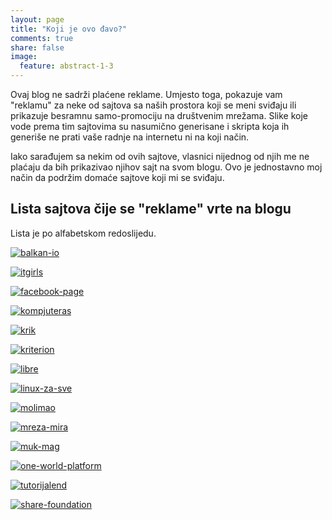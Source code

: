 ```yaml
---
layout: page
title: "Koji je ovo đavo?"
comments: true
share: false
image:
  feature: abstract-1-3
---
```


Ovaj blog ne sadrži plaćene reklame. Umjesto toga, pokazuje vam "reklamu" za neke od sajtova sa naših prostora koji se meni sviđaju ili prikazuje besramnu samo-promociju na društvenim mrežama. Slike koje vode prema tim sajtovima su nasumično generisane i skripta koja ih generiše ne prati vaše radnje na internetu ni na koji način.

Iako sarađujem sa nekim od ovih sajtove, vlasnici nijednog od njih me ne plaćaju da bih prikazivao njihov sajt na svom blogu. Ovo je jednostavno moj način da podržim domaće sajtove koji mi se sviđaju.

## Lista sajtova čije se "reklame" vrte na blogu

Lista je po alfabetskom redoslijedu.

[![balkan-io](../images/relevant-bhs/balkan-io.png)](https://forum.balkan.io)

[![itgirls](../images/relevant-bhs/itgirls.png)](http://itgirls.ba/)

[![facebook-page](../images/relevant-bhs/facebook-page.png)](https://www.facebook.com/aleksandar.todorovic.r3bl/)

[![kompjuteras](../images/relevant-bhs/kompjuteras.png)](http://kompjuteras.com/)

[![krik](../images/relevant-bhs/krik.png)](https://www.krik.rs/)

[![kriterion](../images/relevant-bhs/kriterion.png)](http://kriterion.ba/)

[![libre](../images/relevant-bhs/libre.png)](https://libre.lugons.org/)

[![linux-za-sve](../images/relevant-bhs/linux-za-sve.png)](http://www.linuxzasve.com/)

[![molimao](../images/relevant-bhs/molimao.png)](http://molimaoizm.com/)

[![mreza-mira](../images/relevant-bhs/mreza-mira.png)](http://www.mreza-mira.net/)

[![muk-mag](../images/relevant-bhs/muk-mag.png)](http://mukmag.com/)

[![one-world-platform](../images/relevant-bhs/one-world-platform.png)](http://oneworldplatform.net/)

[![tutorijalend](../images/relevant-bhs/tutorijalend.png)](http://tutorijalend.com/)

[![share-foundation](../images/relevant-bhs/share-foundation.png)](http://www.shareconference.net/sh)
